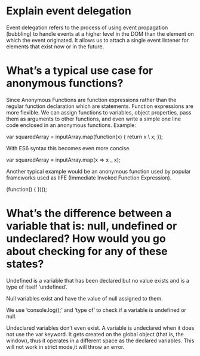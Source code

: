 # Explain event delegation

Event delegation refers to the process of using event propagation (bubbling) to handle events at a higher level in the DOM than the element on which the event originated. It allows us to attach a single event listener for elements that exist now or in the future.

# What’s a typical use case for anonymous functions?

Since Anonymous Functions are function expressions rather than the regular function declaration which are statements. Function expressions are more flexible. We can assign functions to variables, object properties, pass them as arguments to other functions, and even write a simple one line code enclosed in an anonymous functions.
Example:

var squaredArray = inputArray.map(function(x) { return x \ x; });

With ES6 syntax this becomes even more concise.

var squaredArray = inputArray.map(x => x \_ x);

Another typical example would be an anonymous function used by popular frameworks used as IIFE (Immediate Invoked Function Expression).

(function() { })();

# What’s the difference between a variable that is: null, undefined or undeclared? How would you go about checking for any of these states?

Undefined is a variable that has been declared but no value exists and is a type of itself ‘undefined’.

Null variables exist and have the value of null assigned to them.

We use ‘console.log();’ and ‘type of’ to check if a variable is undefined or null.

Undeclared variables don’t even exist. A variable is undeclared when it does not use the var keyword. It gets created on the global object (that is, the window), thus it operates in a different space as the declared variables. This will not work in strict mode,it will throw an error.

